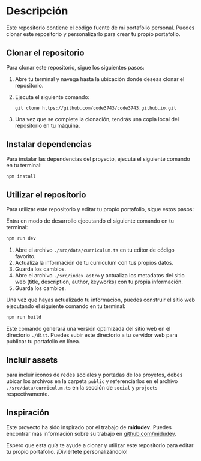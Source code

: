 # Descripción

Este repositorio contiene el código fuente de mi portafolio personal. Puedes clonar este repositorio y personalizarlo para crear tu propio portafolio.

## Clonar el repositorio

Para clonar este repositorio, sigue los siguientes pasos:

1. Abre tu terminal y navega hasta la ubicación donde deseas clonar el repositorio.
2. Ejecuta el siguiente comando:

    ```
    git clone https://github.com/code3743/code3743.github.io.git
    ```

3. Una vez que se complete la clonación, tendrás una copia local del repositorio en tu máquina.

## Instalar dependencias

Para instalar las dependencias del proyecto, ejecuta el siguiente comando en tu terminal:

```bash
npm install
```


## Utilizar el repositorio

Para utilizar este repositorio y editar tu propio portafolio, sigue estos pasos:

Entra en modo de desarrollo ejecutando el siguiente comando en tu terminal:

```bash
npm run dev
```

1. Abre el archivo `./src/data/curriculum.ts` en tu editor de código favorito.
2. Actualiza la información de tu currículum con tus propios datos.
3. Guarda los cambios.
4. Abre el archivo `./src/index.astro` y actualiza los metadatos del sitio web (title, description, author, keyworks) con tu propia información.
5. Guarda los cambios.

Una vez que hayas actualizado tu información, puedes construir el sitio web ejecutando el siguiente comando en tu terminal:

```bash
npm run build
```

Este comando generará una versión optimizada del sitio web en el directorio `./dist`. Puedes subir este directorio a tu servidor web para publicar tu portafolio en línea.

## Incluir assets
para incluir iconos de redes sociales y portadas de los proyetos, debes ubicar los archivos en la carpeta `public` y referenciarlos en el archivo `./src/data/curriculum.ts` en la sección de `social` y `projects` respectivamente.


## Inspiración

Este proyecto ha sido inspirado por el trabajo de **midudev**. Puedes encontrar más información sobre su trabajo en [github.com/midudev](https://github.com/miduve).

Espero que esta guía te ayude a clonar y utilizar este repositorio para editar tu propio portafolio. ¡Diviértete personalizándolo!

